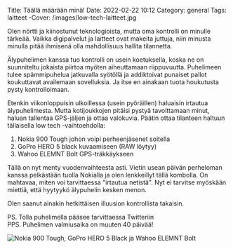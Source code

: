 Title: Täällä määrään minä!
Date: 2022-02-22 10:12
Category: general
Tags: laitteet
-Cover: /images/low-tech-laitteet.jpg

Olen nörtti ja kiinostunut teknologioista, mutta oma kontrolli on minulle tärkeää. Vaikka digipalvelut ja laitteet ovat makeita juttuja, niin minusta minulla pitää ihmisenä olla mahdollisuus hallita tilannetta.

Älypuhelimen kanssa tuo kontrolli on usein koetuksella, koska ne on suunniteltu jokaista piirtoa myöten aiheuttamaan riippuvuutta. Puhelimeen tulee spämmipuhelua jatkuvalla syötöllä ja addiktoivat punaiset pallot koukuttavat availemaan sovelluksia. Ja itse en ainakaan tuota houkutusta pysty kontrolloimaan.

Etenkin viikonloppuisin ulkoillessa (usein pyöräillen) haluaisin irtautua älypuhelimesta. Mutta kotijoukkojen pitäisi pystyä tavoittamaan minut, haluan tallentaa GPS-jäljen ja ottaa valokuvia. Päätin ottaa tilanteen haltuun tällaisella low tech -vaihtoehdolla:

1. Nokia 900 Tough johon voipi perheenjäsenet soitella
2. GoPro HERO 5 black kuvaamiseen (RAW löytyy)
3. Wahoo ELEMNT Bolt GPS-träkkäykseen

Tällä on nyt menty vuodenvaihteesta asti. Vietin usean päivän perheloman kanssa pelkästään tuolla Nokialla ja olen lenkkeillyt tällä kombolla. On mahtavaa, miten voi tarvittaessa "irtautua netistä". Nyt ei tarvitse myöskään miettiä, että hyytyykö älypuhelin kesken menon.

Olen saanut ainakin hetkittäisen illuusion kontrollista takaisin.

PS. Tolla puhelimella pääsee tarvittaessa Twitteriin  
PPS. Puhelimen valmiusaika on muuten 40 päivää!

![Nokia 900 Tough, GoPro HERO 5 Black ja Wahoo ELEMNT Bolt](/images/low-tech-laitteet.jpg)
